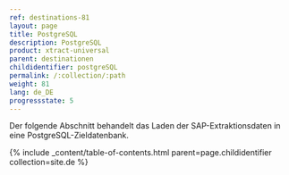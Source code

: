 ```yaml
---
ref: destinations-81
layout: page
title: PostgreSQL
description: PostgreSQL
product: xtract-universal
parent: destinationen
childidentifier: postgreSQL
permalink: /:collection/:path
weight: 81
lang: de_DE
progressstate: 5
---
```


Der folgende Abschnitt behandelt das Laden der SAP-Extraktionsdaten in eine PostgreSQL-Zieldatenbank.


{% include _content/table-of-contents.html parent=page.childidentifier collection=site.de %}

